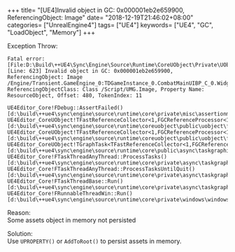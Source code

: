 +++
title= "[UE4]Invalid object in GC: 0x000001eb2e659900, ReferencingObject: Image"
date= "2018-12-19T21:46:02+08:00"
categories= ["UnrealEngine4"]
tags= ["UE4"]
keywords= ["UE4", "GC", "LoadObject", "Memory"]
+++

Exception Throw:

    Fatal error: [File:D:\Build\++UE4\Sync\Engine\Source\Runtime\CoreUObject\Private\UObject\GarbageCollection.cpp] [Line: 623] Invalid object in GC: 0x000001eb2e659900, ReferencingObject: Image /Engine/Transient.GameEngine_0:TDGameInstance_0.CombatMainUIBP_C_0.WidgetTree_0.MiniMapUIBP_1216.WidgetTree_0.Image_0, ReferencingObjectClass: Class /Script/UMG.Image, Property Name: ResourceObject, Offset: 480, TokenIndex: 11

    UE4Editor_Core!FDebug::AssertFailed() [d:\build\++ue4\sync\engine\source\runtime\core\private\misc\assertionmacros.cpp:425]
    UE4Editor_CoreUObject!TFastReferenceCollector<1,FGCReferenceProcessor<1>,FGCCollector<1>,FGCArrayPool,0>::ProcessObjectArray() [d:\build\++ue4\sync\engine\source\runtime\coreuobject\public\uobject\fastreferencecollector.h:697]
    UE4Editor_CoreUObject!TFastReferenceCollector<1,FGCReferenceProcessor<1>,FGCCollector<1>,FGCArrayPool,0>::FCollectorTaskQueue::DoTask() [d:\build\++ue4\sync\engine\source\runtime\coreuobject\public\uobject\fastreferencecollector.h:378]
    UE4Editor_CoreUObject!TGraphTask<TFastReferenceCollector<1,FGCReferenceProcessor<1>,FGCCollector<1>,FGCArrayPool,0>::FCollectorTaskProcessorTask>::ExecuteTask() [d:\build\++ue4\sync\engine\source\runtime\core\public\async\taskgraphinterfaces.h:829]
    UE4Editor_Core!FTaskThreadAnyThread::ProcessTasks() [d:\build\++ue4\sync\engine\source\runtime\core\private\async\taskgraph.cpp:936]
    UE4Editor_Core!FTaskThreadAnyThread::ProcessTasksUntilQuit() [d:\build\++ue4\sync\engine\source\runtime\core\private\async\taskgraph.cpp:801]
    UE4Editor_Core!FTaskThreadBase::Run() [d:\build\++ue4\sync\engine\source\runtime\core\private\async\taskgraph.cpp:516]
    UE4Editor_Core!FRunnableThreadWin::Run() [d:\build\++ue4\sync\engine\source\runtime\core\private\windows\windowsrunnablethread.cpp:76]
    
Reason:  
Some assets object in memory not persisted

Solution:  
Use `UPROPERTY()` or `AddToRoot()` to persist assets in memory.
